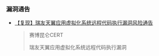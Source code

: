 ### 漏洞通告

- [【复现】瑞友天翼应用虚拟化系统远程代码执行漏洞风险通告](https://mp.weixin.qq.com/s/m6uz1J8nvQotCWsTU7VPTA)

  > 赛博昆仑CERT
  >
  > 瑞友天翼应用虚拟化系统远程代码执行漏洞

